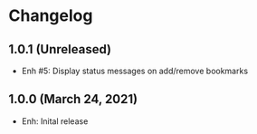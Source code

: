 Changelog
=========

1.0.1 (Unreleased)
----------------------
- Enh #5: Display status messages on add/remove bookmarks

1.0.0 (March 24, 2021)
----------------------
- Enh: Inital release